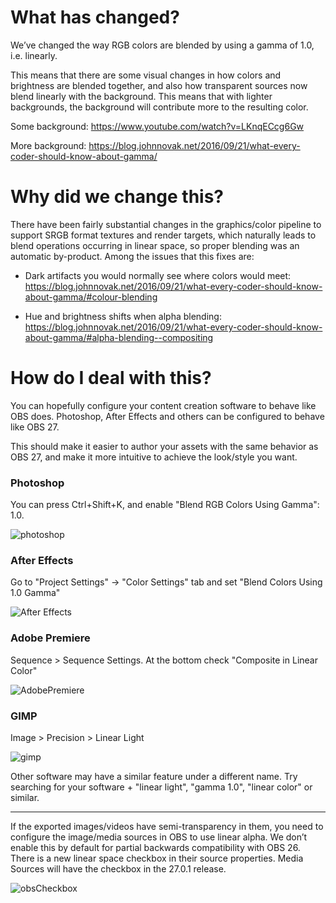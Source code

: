 # What has changed?
We’ve changed the way RGB colors are blended by using a gamma of 1.0, i.e. linearly.

This means that there are some visual changes in how colors and brightness are blended together, and also how transparent sources now blend linearly with the background. This means that with lighter backgrounds, the background will contribute more to the resulting color.


Some background: https://www.youtube.com/watch?v=LKnqECcg6Gw

More background: https://blog.johnnovak.net/2016/09/21/what-every-coder-should-know-about-gamma/

# Why did we change this?
There have been fairly substantial changes in the graphics/color pipeline to support SRGB format textures and render targets, which naturally leads to blend operations occurring in linear space, so proper blending was an automatic by-product. Among the issues that this fixes are:

* Dark artifacts you would normally see where colors would meet: https://blog.johnnovak.net/2016/09/21/what-every-coder-should-know-about-gamma/#colour-blending

* Hue and brightness shifts when alpha blending: https://blog.johnnovak.net/2016/09/21/what-every-coder-should-know-about-gamma/#alpha-blending--compositing


# How do I deal with this?

You can hopefully configure your content creation software to behave like OBS does. Photoshop, After Effects and others can be configured to behave like OBS 27.

This should make it easier to author your assets with the same behavior as OBS 27, and make it more intuitive to achieve the look/style you want.

### Photoshop
You can press Ctrl+Shift+K, and enable "Blend RGB Colors Using Gamma": 1.0.

![photoshop](https://i.imgur.com/i47tM3V.png)

### After Effects
Go to "Project Settings" -> "Color Settings" tab and set "Blend Colors Using 1.0 Gamma"

![After Effects](https://i.imgur.com/MLPNy63.png)

### Adobe Premiere
Sequence > Sequence Settings. At the bottom check "Composite in Linear Color"

![AdobePremiere](https://i.imgur.com/w6aYt8w.png)

### GIMP
Image > Precision > Linear Light

![gimp](https://i.imgur.com/eP35v8R.png)

Other software may have a similar feature under a different name. Try searching for your software + "linear light", "gamma 1.0", "linear color" or similar.
***
If the exported images/videos have semi-transparency in them, you need to configure the image/media sources in OBS to use linear alpha. We don’t enable this by default for partial backwards compatibility with OBS 26. There is a new linear space checkbox in their source properties. Media Sources will have the checkbox in the 27.0.1 release.

![obsCheckbox](https://i.imgur.com/ALC2H5l.png)